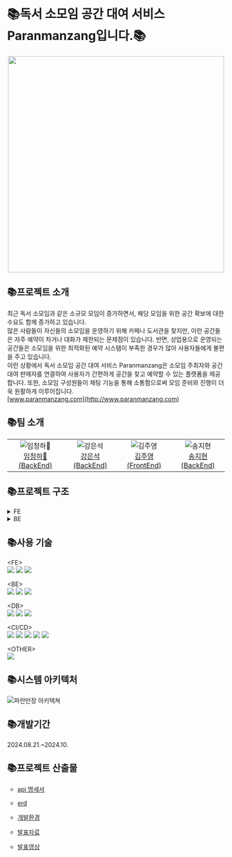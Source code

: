 <h1>📚독서 소모임 공간 대여 서비스 Paranmanzang입니다.📚</h1>

<div align="center">
  <img src="https://github.com/user-attachments/assets/2b740bf6-e09b-4e56-8c3b-1dcc223dd33f" width="500"/>
</div>


<h2>📚프로젝트 소개</h2>

최근 독서 소모임과 같은 소규모 모임이 증가하면서, 해당 모임을 위한 공간 확보에 대한 수요도 함께 증가하고 있습니다.</br>
많은 사람들이 자신들의 소모임을 운영하기 위해 카페나 도서관을 찾지만, 이런 공간들은 자주 예약이 차거나 대화가 제한되는 문제점이 있습니다. 반면, 상업용으로 운영되는 공간들은 소모임을 위한 최적화된 예약 시스템이 부족한 경우가 많아 사용자들에게 불편을 주고 있습니다.</br>
이런 상황에서 독서 소모임 공간 대여 서비스 Paranmanzang은 소모임 주최자와 공간 대여 판매자를 연결하여 사용자가 간편하게 공간을 찾고 예약할 수 있는 플랫폼을 제공합니다. 또한, 소모임 구성원들이 채팅 기능을 통해 소통함으로써 모임 준비와 진행이 더욱 원활하게 이루어집니다.</br>
[www.paranmanzang.com](http://www.paranmanzang.com)</br>

<h2>📚팀 소개</h2>

<div align="center">
    <table>
        <tr>
            <td align="center"><img src="https://github.com/user-attachments/assets/adb74647-19ed-4942-83be-3d1d932aed2d" alt="임청하👑"/><br/><a href="https://github.com/chenghaLim">임청하👑 (BackEnd)</a></td>
            <td align="center"><img src="https://github.com/user-attachments/assets/e773a829-d675-410f-a2fd-28d811b98240" alt="강은석"/><br/><a href="https://github.com/MeteoRiver">강은석 (BackEnd)</a></td>
            <td align="center"><img src="https://github.com/user-attachments/assets/e887ac70-4c65-44d9-8a68-5aa9976238db" alt="김주영"/><br/><a href="https://github.com/Jyservice781">김주영 (FrontEnd)</a></td>
            <td align="center"><img src="https://github.com/user-attachments/assets/ef374542-3d5f-4364-9355-e1f501e77eab" alt="송지현"/><br/><a href="https://github.com/Songj2">송지현 (BackEnd)</a></td>
        </tr>
    </table>
</div>


<h2>📚프로젝트 구조</h2>
<details><summary>FE</summary>
📦paranmanzang-project<br/>
 ┣ 📂app<br/>
 ┃ ┣ 📂(page)<br/>
 ┃ ┃ ┣ 📂List<br/>
 ┃ ┃ ┃ ┗ 📜page.tsx<br/>
 ┃ ┃ ┣ 📂aboard<br/>
 ┃ ┃ ┃ ┣ 📂add<br/>
 ┃ ┃ ┃ ┃ ┗ 📜page.tsx<br/>
 ┃ ┃ ┃ ┣ 📂update<br/>
 ┃ ┃ ┃ ┃ ┗ 📂[id]<br/>
 ┃ ┃ ┃ ┃ ┃ ┗ 📜page.tsx<br/>
 ┃ ┃ ┃ ┗ 📜page.tsx<br/>
 ┃ ┃ ┃   📜.....<br/>
 ┃ ┣ 📂api<br/>
 ┃ ┃ ┣ 📂generate<br/>
 ┃ ┃ ┃ ┣ 📜friend.api.ts<br/>
 ┃ ┃ ┃ ┣ 📜group.api.ts<br/>
 ┃ ┃ ┃ ┣ 📜groupPost.api.ts<br/>
 ┃ ┃ ┃ ┣ 📜likeBook.api.ts<br/>
 ┃ ┃ ┃ ┣ 📜likePost.api.ts<br/>
 ┃ ┃ ┃ ┣ 📜likeRoom.api.ts<br/>
 ┃ ┃ ┃ ┣ 📜review.api.ts<br/>
 ┃ ┃ ┃ ┣ 📜room.api.ts<br/>
 ┃ ┃ ┃ ┣ 📜route.ts<br/>
 ┃ ┃ ┃ ┗ 📜user.api.ts<br/>
 ┃ ┃ ┃   📜 ..........<br/>
 ┃ ┃ ┣ 📜authUtils.ts<br/>
 ┃ ┃ ┣ 📜axios.ts<br/>
 ┃ ┃ ┗ 📜requests.ts<br/>
 ┃ ┣ 📂components<br/>
 ┃ ┃ ┃ ┣ 📜Aboard.tsx<br/>
 ┃ ┃ ┃ ┣ 📜AccountButton.tsx<br/>
 ┃ ┃ ┃ ┣ 📜Alert.tsx<br/>
 ┃ ┃ ┃ ┣ 📜BellService.tsx<br/>
 ┃ ┃ ┃ ┣ 📜BookingList.tsx<br/>
 ┃ ┃ ┃ ┣ 📜BookingModal.tsx<br/>
 ┃ ┃ ┃ ┣ 📜Carousel.tsx<br/>
 ┃ ┃ ┃ ┣ 📜CategorySelect.tsx<br/>
 ┃ ┃ ┃ ┣ 📜Footer.tsx<br/>
 ┃ ┃ ┃ ┣ 📜GroupBoard.tsx<br/>
 ┃ ┃ ┃ ┣ 📜Header.tsx<br/>
 ┃ ┃ ┃ ┣ 📜Map.tsx<br/>
 ┃ ┃ ┃ ┣ 📜Nav.tsx<br/>
 ┃ ┃ ┃ ┣ 📜NaverMap.tsx<br/>
 ┃ ┃ ┃ ┗ 📜NaverMapAdd.tsx<br/>
 ┃ ┃ ┣ 📂crud<br/>
 ┃ ┃ ┃ ┣ 📜GroupAdd.tsx<br/>
 ┃ ┃ ┃ ┣ 📜GroupPostAdd.tsx<br/>
 ┃ ┃ ┃ ┣ 📜PostEditor.tsx<br/>
 ┃ ┃ ┃ ┣ 📜RoomAdd.tsx<br/>
 ┃ ┃ ┃ ┗ 📜RoomUpdate.tsx<br/>
 ┃ ┃ ┣ 📂user<br/>
 ┃ ┃ ┃ ┣ 📂admin<br/>
 ┃ ┃ ┃ ┃ ┗ 📜RequestOne.tsx<br/>
 ┃ ┃ ┃ ┣ 📜ComLikeList.tsx<br/>
 ┃ ┃ ┃ ┣ 📜Register.tsx<br/>
 ┃ ┃ ┃ ┣ 📜UserProfile.module.css<br/>
 ┃ ┃ ┃ ┗ 📜UserProfile.tsx<br/>
 ┃ ┃ ┗ 📜Modal.tsx<br/>
 ┃ ┃  📜 ..........<br/>
 ┃ ┣ 📂hooks<br/>
 ┃ ┃ ┣ 📜useBookImage.ts<br/>
 ┃ ┃ ┣ 📜useChatRoom.ts<br/>
 ┃ ┃ ┗ 📜useUser.ts<br/>
 ┃ ┣ 📂model<br/>
 ┃ ┃ ┣ 📂chat<br/>
 ┃ ┃ ┃ ┗ 📜chat.model.ts<br/>
 ┃ ┃ ┣ 📂comment<br/>
 ┃ ┃ ┃ ┗ 📜comment.model.ts<br/>
 ┃ ┃ ┣ 📂common<br/>
 ┃ ┃ ┃ ┗ 📜page.model.ts<br/>
 ┃ ┃ ┣ 📂file<br/>
 ┃ ┃ ┃ ┗ 📜file.model.ts<br/>
 ┃ ┃ ┣ 📂group<br/>
 ┃ ┃ ┃ ┣ 📜book.model.ts<br/>
 ┃ ┃ ┃ ┣ 📜category.model.ts<br/>
 ┃ ┃ ┃ ┗ 📜group.model.ts<br/>
 ┃ ┃ ┣ 📂room<br/>
 ┃ ┃ ┃ ┣ 📜account.model.ts<br/>
 ┃ ┃ ┃ ┣ 📜address.model.ts<br/>
 ┃ ┃ ┃ ┣ 📜bookings.model.ts<br/>
 ┃ ┃ ┃ ┣ 📜review.model.ts<br/>
 ┃ ┃ ┃ ┗ 📜room.model.ts<br/>
 ┃ ┃ ┣ 📂user<br/>
 ┃ ┃ ┃ ┣ 📜user.model.ts<br/>
 ┃ ┃ ┃ ┗ 📜users.model.ts<br/>
 ┃ ┃ ┣ 📜error.model.ts<br/>
 ┃ ┃ ┗ 📜user.model.ts<br/>
 ┃ ┣ 📂queries<br/>
 ┃ ┃ ┣ 📜useBookQuery.ts<br/>
 ┃ ┃ ┣ 📜useGroupQuery.ts<br/>
 ┃ ┃ ┗ 📜useRoomQuery.ts<br/>
 ┃ ┣ 📂service<br/>
 ┃ ┃ ┣ 📂chat<br/>
 ┃ ┃ ┃ ┣ 📜chatMessage.service.ts<br/>
 ┃ ┃ ┃ ┣ 📜chatRoom.service.ts<br/>
 ┃ ┃ ┃ ┗ 📜chatUser.service.ts<br/>
 ┃ ┃ ┣ 📂comment<br/>
 ┃ ┃ ┃ ┗ 📜comment.service.ts<br/>
 ┃ ┃ ┣ 📂file<br/>
 ┃ ┃ ┃ ┗ 📜file.service.ts<br/>
 ┃ ┃ ┣ 📂group<br/>
 ┃ ┃ ┃ ┣ 📜book.service.ts<br/>
 ┃ ┃ ┃ ┣ 📜category.service.ts<br/>
 ┃ ┃ ┃ ┣ 📜group.service.ts<br/>
 ┃ ┃ ┃ ┣ 📜groupPost.service.ts<br/>
 ┃ ┃ ┃ ┣ 📜likeBook.service.ts<br/>
 ┃ ┃ ┃ ┗ 📜likePost.service.ts<br/>
 ┃ ┃ ┣ 📂room<br/>
 ┃ ┃ ┃ ┣ 📜account.service.ts<br/>
 ┃ ┃ ┃ ┣ 📜address.service.ts<br/>
 ┃ ┃ ┃ ┣ 📜booking.service.ts<br/>
 ┃ ┃ ┃ ┣ 📜review.service.ts<br/>
 ┃ ┃ ┃ ┣ 📜room.service.ts<br/>
 ┃ ┃ ┃ ┗ 📜time.service.ts<br/>
 ┃ ┃ ┣ 📂user<br/>
 ┃ ┃ ┃ ┣ 📜login.service.ts<br/>
 ┃ ┃ ┃ ┣ 📜logout.service.ts<br/>
 ┃ ┃ ┃ ┗ 📜user.service.ts<br/>
 ┃ ┃ ┗ 📂users<br/>
 ┃ ┃ ┃ ┣ 📜adminPost.service.ts<br/>
 ┃ ┃ ┃ ┣ 📜declarationPost.service.ts<br/>
 ┃ ┃ ┃ ┣ 📜friend.service.ts<br/>
 ┃ ┃ ┃ ┣ 📜likePost.service.ts<br/>
 ┃ ┃ ┃ ┗ 📜likeRoom.service.ts<br/>
 ┃ ┣ 📜QueryProvider.tsx<br/>
 ┃ ┣ 📜StoreProvider.tsx<br/>
 ┃ ┣ 📜globals.css<br/>
 ┃ ┣ 📜layout.tsx<br/>
 ┃ ┗ 📜page.tsx<br/>
 ┣ 📂lib<br/>
 ┃ ┣ 📂features<br/>
 ┃ ┃ ┣ 📂chat<br/>
 ┃ ┃ ┃ ┗ 📜chat.slice.ts<br/>
 ┃ ┃ ┣ 📂comment<br/>
 ┃ ┃ ┃ ┗ 📜comment.slice.ts<br/>
 ┃ ┃ ┣ 📂file<br/>
 ┃ ┃ ┃ ┗ 📜file.slice.ts<br/>
 ┃ ┃ ┣ 📂group<br/>
 ┃ ┃ ┃ ┣ 📜book.slice.ts<br/>
 ┃ ┃ ┃ ┗ 📜group.slice.ts<br/>
 ┃ ┃ ┣ 📂room<br/>
 ┃ ┃ ┃ ┣ 📜account.slice.ts<br/>
 ┃ ┃ ┃ ┣ 📜address.slice.ts<br/>
 ┃ ┃ ┃ ┣ 📜booking.slice.ts<br/>
 ┃ ┃ ┃ ┣ 📜review.slice.ts<br/>
 ┃ ┃ ┃ ┗ 📜room.slice.ts<br/>
 ┃ ┃ ┣ 📂users<br/>
 ┃ ┃ ┃ ┣ 📜adminPost.slice.ts<br/>
 ┃ ┃ ┃ ┣ 📜declarationPost.slice.ts<br/>
 ┃ ┃ ┃ ┣ 📜friend.slice.ts<br/>
 ┃ ┃ ┃ ┗ 📜user.slice.ts<br/>
 ┃ ┃ ┣ 📜auth.slice.ts<br/>
 ┃ ┃ ┣ 📜data.slice.ts<br/>
 ┃ ┃ ┗ 📜error.slice.ts<br/>
 ┃ ┗ 📜store.ts<br/>
 ┣ 📂public<br/>
 ┃ ┣ 📂assets<br/>
 ┃ ┃ ┣ 📜btnG.png<br/>
 ┃ ┃ ┣ 📜paran.png<br/>
 ┃ ┃ ┣ 📜paranLogo.png<br/>
 ┃ ┃ ┗ 📜paran_logo_favicon.png<br/>
 ┃ ┣ 📜.DS_Store<br/>
 ┃ ┗ 📜.gitkeep<br/>
 ┣ 📜.DS_Store<br/>
 ┣ 📜.env.local<br/>
 ┣ 📜.eslintrc.json<br/>
 ┣ 📜.gitignore<br/>
 ┣ 📜LICENSE<br/>
 ┣ 📜README.md<br/>
 ┣ 📜naver.d.ts<br/>
 ┣ 📜next-env.d.ts<br/>
 ┣ 📜next.config.mjs<br/>
 ┣ 📜package.json<br/>
 ┣ 📜postcss.config.js<br/>
 ┣ 📜prettier.config.js<br/>
 ┣ 📜tailwind.config.ts<br/>
 ┣ 📜tsconfig.json<br/>
 ┣ 📜yarn 2.lock<br/>
 ┗ 📜yarn.lock<br/>

</details>

<details><summary>BE</summary> 
├── server</br>
│   ├── config-server</br>
│   ├── eureka-server</br>
│   │   ├── .gitignore</br>
│   │   ├── Dockerfile</br>
│   │   ├── build.gradle</br>
│   │   ├── eureka.yaml</br>
│   │   └── src</br>
│   │       └── eurekaserver</br>
│   │           └── EurekaServerApplication.java</br>
│   │   └── resources</br>
│   │       └── application.yaml</br>
│   ├── gateway-server</br>
│   │   └── src</br>
│   │       └── gatewayserver</br>
│   │           ├── Enum</br>
│   │           │   ├── .DS_Store</br>
│   │           │   ├── CodeEnum.java</br>
│   │           │   ├── ExceptionStatus.java</br>
│   │           │   └── Role.java</br>
│   │           ├── Filter</br>
│   │           │   ├── .DS_Store</br>
│   │           │   ├── GatewayRouter.java</br>
│   │           │   ├── LoginFilter.java</br>
│   │           │   ├── LogoutFilter.java</br>
│   │           │   └── ReissueFilter.java</br>
│   │           ├── GatewayException.java</br>
│   │           ├── GatewayServerApplication.java</br>
│   │           ├── config</br>
│   │           │   ├── MongoConfig.java</br>
│   │           │   ├── RedisConfig.java</br>
│   │           │   ├── SecurityConfig.java</br>
│   │           │   ├── UriConfiguration.java</br>
│   │           │   ├── UserRoute.java</br>
│   │           │   └── WebClientConfig.java</br>
│   │           ├── controller</br>
│   │           │   └── UserController.java</br>
│   │           ├── jwt</br>
│   │           │   ├── CustomAuthenticationFailureHandler.java</br>
│   │           │   ├── CustomAuthenticationSuccessHandler.java</br>
│   │           │   ├── CustomReactiveAuthenticationManager.java</br>
│   │           │   ├── JWTUtil.java</br>
│   │           │   └── JwtTokenServiceImpl.java</br>
│   │           ├── model</br>
│   │           │   ├── .DS_Store</br>
│   │           │   ├── Domain</br>
│   │           │   │   ├── .DS_Store</br>
│   │           │   │   ├── UserModel.java</br>
│   │           │   │   └── oauth</br>
│   │           │   │       ├── CustomOAuth2User.java</br>
│   │           │   │       ├── CustomUserDetails.java</br>
│   │           │   │       ├── NaverResponse.java</br>
│   │           │   │       └── OAuth2Response.java</br>
│   │           │   ├── LoginModel.java</br>
│   │           │   ├── RegisterModel.java</br>
│   │           │   ├── entity</br>
│   │           │   │   └── User.java</br>
│   │           │   └── repository</br>
│   │           │       └── UserRepository.java</br>
│   │           ├── oauth</br>
│   │           │   ├── CustomOAuth2UserService.java</br>
│   │           │   ├── CustomReactiveUserDetailsService.java</br>
│   │           │   └── CustomSuccessHandler.java</br>
│   │           └── service</br>
│   │               ├── .DS_Store</br>
│   │               ├── Impl</br>
│   │               │   └── UserServiceImpl.java</br>
│   │               └── UserService.java</br>
│   └── secret-server</br>
├── service</br>
│   ├── chat-service</br>
│   │   ├── .gitignore</br>
│   │   ├── Dockerfile</br>
│   │   ├── build.gradle</br>
│   │   ├── chat.yaml</br>
│   │   └── src</br>
│   │       └── chatservice</br>
│   │           ├── ChatServiceApplication.java</br>
│   │           ├── config</br>
│   │           │   ├── ChatMessageRoute.java</br>
│   │           │   ├── ChatRoomRoute.java</br>
│   │           │   ├── ChatUserRoute.java</br>
│   │           │   ├── MongoConfig.java</br>
│   │           │   └── RedisConfig.java</br>
│   │           ├── controller</br>
│   │           │   ├── ChatMessageHandler.java</br>
│   │           │   ├── ChatRoomHandler.java</br>
│   │           │   └── ChatUserHandler.java</br>
│   │           ├── model</br>
│   │           │   ├── domain</br>
│   │           │   │   ├── ChatUnReadUserModel.java</br>
│   │           │   │   ├── ChatUserModel.java</br>
│   │           │   │   ├── message</br>
│   │           │   │   │   ├── ChatMessageModel.java</br>
│   │           │   │   │   └── RequestChatMessageModel.java</br>
│   │           │   │   └── room</br>
│   │           │   │       ├── ChatRoomModel.java</br>
│   │           │   │       ├── ChatRoomNameModel.java</br>
│   │           │   │       └── ChatRoomPasswordModel.java</br>
│   │           │   ├── entity</br>
│   │           │   │   ├── ChatMessage.java</br>
│   │           │   │   ├── ChatRoom.java</br>
│   │           │   │   ├── ChatUser.java</br>
│   │           │   │   └── ChatUserTimeStamp.java</br>
│   │           │   ├── enums</br>
│   │           │   │   └── MessageType.java</br>
│   │           │   └── repository</br>
│   │           │       ├── ChatMessageRepository.java</br>
│   │           │       ├── ChatRoomRepository.java</br>
│   │           │       ├── ChatUserRepository.java</br>
│   │           │       ├── ChatUserTimeStampRepository.java</br>
│   │           │       ├── CustomChatMessageRepository.java</br>
│   │           │       ├── CustomChatRoomRepository.java</br>
│   │           │       ├── CustomChatUserRepository.java</br>
│   │           │       ├── CustomChatUserTimeStampRepository.java</br>
│   │           │       └── impl</br>
│   │           │           ├── CustomChatMessageRepositoryImpl.java</br>
│   │           │           ├── CustomChatRoomRepositoryImpl.java</br>
│   │           │           ├── CustomChatUserRepositoryImpl.java</br>
│   │           │           └── CustomChatUserTimeStampRepositoryImpl.java</br>
│   │           ├── service</br>
│   │           │   ├── ChatService.java</br>
│   │           │   └── impl</br>
│   │           │       └── ChatServiceImpl.java</br>
│   │           └── util</br>
│   │               └── ProfanityFilter.java</br>
│   ├── comment-service</br>
│   │   ├── .gitignore</br>
│   │   ├── Dockerfile</br>
│   │   ├── build.gradle</br>
│   │   ├── comment.yaml</br>
│   │   └── src</br>
│   │       └── commentservice</br>
│   │           ├── CommentServiceApplication.java</br>
│   │           ├── config</br>
│   │           │   └── QuerydslConfig.java</br>
│   │           ├── controller</br>
│   │           │   └── CommentController.java</br>
│   │           ├── model</br>
│   │           │   ├── domain</br>
│   │           │   │   ├── CommentRequestModel.java</br>
│   │           │   │   ├── CommentResponseModel.java</br>
│   │           │   │   ├── ErrorField.java</br>
│   │           │   │   └── ExceptionResponseModel.java</br>
│   │           │   ├── entity</br>
│   │           │   │   └── Comment.java</br>
│   │           │   └── repository</br>
│   │           │       ├── CommentRepository.java</br>
│   │           │       ├── CustomCommentRepository.java</br>
│   │           │       └── impl</br>
│   │           │           └── CommentRepositoryImpl.java</br>
│   │           ├── service</br>
│   │           │   ├── CommentService.java</br>
│   │           │   └── impl</br>
│   │           │       └── CommentServiceImpl.java</br>
│   │           └── util</br>
│   │               └── GlobalExceptionHandler.java</br>
│   ├── file-service</br>
│   │   ├── .gitignore</br>
│   │   ├── Dockerfile</br>
│   │   ├── build.gradle</br>
│   │   ├── file.yaml</br>
│   │   └── src</br>
│   │       └── fileservice</br>
│   │           ├── FileServiceApplication.java</br>
│   │           ├── config</br>
│   │           │   ├── MongoConfig.java</br>
│   │           │   ├── S3Config.java</br>
│   │           │   └── SwaggerConfig.java</br>
│   │           ├── controller</br>
│   │           │   └── FileController.java</br>
│   │           ├── model</br>
│   │           │   ├── domain</br>
│   │           │   │   ├── ErrorField.java</br>
│   │           │   │   ├── ExceptionResponseModel.java</br>
│   │           │   │   ├── FileDeleteModel.java</br>
│   │           │   │   └── FileModel.java</br>
│   │           │   ├── entity</br>
│   │           │   │   └── File.java</br>
│   │           │   ├── enums</br>
│   │           │   │   └── FileType.java</br>
│   │           │   └── repository</br>
│   │           │       ├── FileRepository.java</br>
│   │           │       ├── custom</br>
│   │           │       │   └── FileCustomRepository.java</br>
│   │           │       └── impl</br>
│   │           │           └── FileCustomRepositoryImpl.java</br>
│   │           ├── service</br>
│   │           │   ├── FileService.java</br>
│   │           │   └── impl</br>
│   │           │       └── FileServiceImpl.java</br>
│   │           └── util</br>
│   │               └── GlobalExceptionHandler.java</br>
│   ├── group-service</br>
│   │   ├── .gitignore</br>
│   │   ├── Dockerfile</br>
│   │   ├── build.gradle</br>
│   │   ├── group.yaml</br>
│   │   ├── redis</br>
│   │   │   └── data</br>
│   │   │       └── dump.rdb</br>
│   │   └── src</br>
│   │       └── groupservice</br>
│   │           ├── GroupServiceApplication.java</br>
│   │           ├── config</br>
│   │           │   └── QuerydslConfig.java</br>
│   │           ├── controller</br>
│   │           │   ├── BookController.java</br>
│   │           │   ├── GroupController.java</br>
│   │           │   ├── GroupPostController.java</br>
│   │           │   └── LikeBookController.java</br>
│   │           ├── enums</br>
│   │           │   ├── CodeEnum.java</br>
│   │           │   └── GroupPostCategory.java</br>
│   │           ├── model</br>
│   │           │   ├── domain</br>
│   │           │   │   ├── BookResponseModel.java</br>
│   │           │   │   ├── ErrorField.java</br>
│   │           │   │   ├── ExceptionResponseModel.java</br>
│   │           │   │   ├── GroupModel.java</br>
│   │           │   │   ├── GroupPostModel.java</br>
│   │           │   │   ├── GroupPostResponseModel.java</br>
│   │           │   │   ├── GroupResponseModel.java</br>
│   │           │   │   ├── JoiningModel.java</br>
│   │           │   │   └── LikeBookModel.java</br>
│   │           │   ├── entity</br>
│   │           │   │   ├── Book.java</br>
│   │           │   │   ├── Group.java</br>
│   │           │   │   ├── GroupPost.java</br>
│   │           │   │   ├── Joining.java</br>
│   │           │   │   └── LikeBooks.java</br>
│   ├── book-service</br>
│   │   ├── .gitignore</br>
│   │   ├── Dockerfile</br>
│   │   ├── build.gradle</br>
│   │   ├── book.yaml</br>
│   │   └── src</br>
│   │       │   │           └── bookservice</br>
│   │       │   │               ├── BookServiceApplication.java</br>
│   │       │   │               ├── config</br>
│   │       │   │               │   ├── QuerydslConfig.java</br>
│   │       │   │               │   └── SwaggerConfig.java</br>
│   │       │   │               ├── controller</br>
│   │       │   │               │   ├── BookController.java</br>
│   │       │   │               │   ├── GroupPostController.java</br>
│   │       │   │               │   ├── GroupController.java</br>
│   │       │   │               │   ├── JoiningController.java</br>
│   │       │   │               │   └── LikeBookController.java</br>
│   │       │   │               ├── model</br>
│   │       │   │               │   ├── domain</br>
│   │       │   │               │   │   ├── BookModel.java</br>
│   │       │   │               │   │   ├── GroupPostModel.java</br>
│   │       │   │               │   │   ├── GroupModel.java</br>
│   │       │   │               │   │   ├── JoiningModel.java</br>
│   │       │   │               │   │   ├── LikeBookModel.java</br>
│   │       │   │               │   │   └── ErrorResponseModel.java</br>
│   │       │   │               │   └── dto</br>
│   │       │   │               │       ├── BookDTO.java</br>
│   │       │   │               │       ├── GroupPostDTO.java</br>
│   │       │   │               │       ├── GroupDTO.java</br>
│   │       │   │               │       ├── JoiningDTO.java</br>
│   │       │   │               │       └── LikeBookDTO.java</br>
│   │       │   │               ├── entity</br>
│   │       │   │               │   ├── Book.java</br>
│   │       │   │               │   ├── GroupPost.java</br>
│   │       │   │               │   ├── Group.java</br>
│   │       │   │               │   ├── Joining.java</br>
│   │       │   │               │   └── LikeBook.java</br>
│   │       │   │               ├── repository</br>
│   │       │   │               │   ├── BookRepository.java</br>
│   │       │   │               │   ├── BookRepositoryCustom.java</br>
│   │       │   │               │   ├── GroupPostRepository.java</br>
│   │       │   │               │   ├── GroupPostRepositoryCustom.java</br>
│   │       │   │               │   ├── GroupRepository.java</br>
│   │       │   │               │   ├── GroupRepositoryCustom.java</br>
│   │       │   │               │   ├── JoiningRepository.java</br>
│   │       │   │               │   ├── LikeBooksRepository.java</br>
│   │       │   │               │   ├── LikeBooksRepositoryCustom.java</br>
│   │       │   │               │   └── impl</br>
│   │       │   │               │       ├── BookRepositoryCustomImpl.java</br>
│   │       │   │               │       ├── GroupPostRepositoryCustomImpl.java</br>
│   │       │   │               │       ├── GroupRepositoryCustomImpl.java</br>
│   │       │   │               │       └── LikeBooksRepositoryCustomImpl.java</br>
│   │       │   │               ├── service</br>
│   │       │   │               │   ├── BookService.java</br>
│   │       │   │               │   ├── GroupPostService.java</br>
│   │       │   │               │   ├── GroupService.java</br>
│   │       │   │               │   ├── JoiningService.java</br>
│   │       │   │               │   ├── LikeBookService.java</br>
│   │       │   │               │   └── impl</br>
│   │       │   │               │       ├── BookServiceImpl.java</br>
│   │       │   │               │       ├── GroupPostServiceImpl.java</br>
│   │       │   │               │       ├── GroupServiceImpl.java</br>
│   │       │   │               │       ├── JoiningServiceImpl.java</br>
│   │       │   │               │       └── LikeBookServiceImpl.java</br>
│   │       │   │               └── util</br>
│   │       │   │                   └── GlobalExceptionHandler.java</br>
│   ├── room-service</br>
│   │   ├── .gitignore</br>
│   │   ├── Dockerfile</br>
│   │   ├── build.gradle</br>
│   │   ├── room.yaml</br>
│   │   └── src</br>
│   │       │   │           └── roomservice</br>
│   │       │   │               ├── RoomServiceApplication.java</br>
│   │       │   │               ├── config</br>
│   │       │   │               │   ├── QuerydslConfig.java</br>
│   │       │   │               │   └── SwaggerConfig.java</br>
│   │       │   │               ├── controller</br>
│   │       │   │               │   ├── AccountController.java</br>
│   │       │   │               │   ├── AddressController.java</br>
│   │       │   │               │   ├── BookingController.java</br>
│   │       │   │               │   ├── ReviewController.java</br>
│   │       │   │               │   ├── RoomController.java</br>
│   │       │   │               │   └── TimeController.java</br>
│   │       │   │               ├── model</br>
│   │       │   │               │   ├── domain</br>
│   │       │   │               │   │   ├── AccountCancelModel.java</br>
│   │       │   │               │   │   ├── AccountModel.java</br>
│   │       │   │               │   │   ├── AccountResultModel.java</br>
│   │       │   │               │   │   ├── AddressModel.java</br>
│   │       │   │               │   │   ├── AddressUpdateModel.java</br>
│   │       │   │               │   │   ├── BookingModel.java</br>
│   │       │   │               │   │   ├── ErrorField.java</br>
│   │       │   │               │   │   ├── ExceptionResponseModel.java</br>
│   │       │   │               │   │   ├── ReviewModel.java</br>
│   │       │   │               │   │   ├── ReviewUpdateModel.java</br>
│   │       │   │               │   │   ├── RoomModel.java</br>
│   │       │   │               │   │   ├── RoomUpdateModel.java</br>
│   │       │   │               │   │   ├── RoomWTimeModel.java</br>
│   │       │   │               │   │   ├── TimeModel.java</br>
│   │       │   │               │   │   └── TimeSaveModel.java</br>
│   │       │   │               │   ├── entity</br>
│   │       │   │               │   │   ├── Account.java</br>
│   │       │   │               │   │   ├── Address.java</br>
│   │       │   │               │   │   ├── Booking.java</br>
│   │       │   │               │   │   ├── Review.java</br>
│   │       │   │               │   │   ├── Room.java</br>
│   │       │   │               │   │   └── Time.java</br>
│   │       │   │               │   └── repository</br>
│   │       │   │               │       ├── AccountCustomRepository.java</br>
│   │       │   │               │       ├── AccountRepository.java</br>
│   │       │   │               │       ├── AddressCustomRepository.java</br>
│   │       │   │               │       ├── AddressRepository.java</br>
│   │       │   │               │       ├── BookingCustomRepository.java</br>
│   │       │   │               │       ├── BookingRepository.java</br>
│   │       │   │               │       ├── ReviewCustomRepository.java</br>
│   │       │   │               │       ├── ReviewRepository.java</br>
│   │       │   │               │       ├── RoomCustomRepository.java</br>
│   │       │   │               │       ├── RoomRepository.java</br>
│   │       │   │               │       ├── TimeCustomRepository.java</br>
│   │       │   │               │       ├── TimeRepository.java</br>
│   │       │   │               │       └── impl</br>
│   │       │   │               │           ├── AccountRepositoryImpl.java</br>
│   │       │   │               │           ├── AddressRepositoryImpl.java</br>
│   │       │   │               │           ├── BookingRepositoryImpl.java</br>
│   │       │   │               │           ├── ReviewRepositoryImpl.java</br>
│   │       │   │               │           ├── RoomRepositoryImpl.java</br>
│   │       │   │               │           └── TimeRepositoryImpl.java</br>
│   │       │   │               ├── service</br>
│   │       │   │               │   ├── AccountService.java</br>
│   │       │   │               │   ├── AddressService.java</br>
│   │       │   │               │   ├── BookingService.java</br>
│   │       │   │               │   ├── ReviewService.java</br>
│   │       │   │               │   ├── RoomService.java</br>
│   │       │   │               │   ├── TimeService.java</br>
│   │       │   │               │   └── impl</br>
│   │       │   │               │       ├── AccountServiceImpl.java</br>
│   │       │   │               │       ├── AddressServiceImpl.java</br>
│   │       │   │               │       ├── BookingServiceImpl.java</br>
│   │       │   │               │       ├── ReviewServiceImpl.java</br>
│   │       │   │               │       ├── RoomServiceImpl.java</br>
│   │       │   │               │       └── TimeServiceImpl.java</br>
│   │       │   │               └── util</br>
│   │       │   │                   ├── Converter.java</br>
│   │       │   │                   └── GlobalExceptionHandler.java</br>
│   └── user-service</br>
│       ├── .gitignore</br>
│       ├── Dockerfile</br>
│       ├── build.gradle</br>
│       ├── gradle</br>
│       │   └── wrapper</br>
│       │       ├── gradle-wrapper.jar</br>
│       │       └── gradle-wrapper.properties</br>
│       ├── gradlew</br>
│       ├── gradlew.bat</br>
│       └── src</br>
│           └── userservice</br>
│               ├── UserServiceApplication.java</br>
│               ├── config</br>
│               │   ├── QuerydslConfig.java</br>
│               │   └── SwaggerConfig.java</br>
│               ├── controller</br>
│               │   ├── AdminPostController.java</br>
│               │   ├── DeclarationPostController.java</br>
│               │   ├── FriendController.java</br>
│               │   ├── LikePostController.java</br>
│               │   └── LikeRoomController.java</br>
│               ├── model</br>
│               │   ├── domain</br>
│               │   │   ├── AdminPostModel.java</br>
│               │   │   ├── DeclarationPostModel.java</br>
│               │   │   ├── FriendModel.java</br>
│               │   │   ├── LikePostModel.java</br>
│               │   │   └── LikeRoomModel.java</br>
│               │   ├── entity</br>
│               │   │   ├── AdminPosts.java</br>
│               │   │   ├── DeclarationPosts.java</br>
│               │   │   ├── Friends.java</br>
│               │   │   ├── LikePosts.java</br>
│               │   │   └── LikeRooms.java</br>
│               │   └── repository</br>
│               │       ├── AdminPostRepository.java</br>
│               │       ├── DeclarationPostRepository.java</br>
│               │       ├── FriendRepository.java</br>
│               │       ├── Impl</br>
│               │       │   ├── AdminPostRepositoryImpl.java</br>
│               │       │   ├── DeclarationPostRepositoryImpl.java</br>
│               │       │   ├── FriendRepositoryImpl.java</br>
│               │       │   ├── LikePostRepositoryImpl.java</br>
│               │       │   └── LikeRoomRepositoryImpl.java</br>
│               │       ├── LikePostRepository.java</br>
│               │       ├── LikeRoomRepository.java</br>
│               │       └── custom</br>
│               │           ├── AdminPostRepositoryCustom.java</br>
│               │           ├── DeclarationPostRepositoryCustom.java</br>
│               │           ├── FriendRepositoryCustom.java</br>
│               │           ├── LikePostRepositoryCustom.java</br>
│               │           └── LikeRoomRepositoryCustom.java</br>
│               └── service</br>
│                   ├── AdminPostService.java</br>
│                   ├── DeclarationPostService.java</br>
│                   ├── FriendService.java</br>
│                   ├── LikePostService.java</br>
│                   ├── LikeRoomService.java</br>
│                   └── impl</br>
│                       ├── AdminPostServiceImpl.java</br>
│                       ├── DeclarationPostServiceImpl.java</br>
│                       ├── FriendServiceImpl.java</br>
│                       ├── LikePostServiceImpl.java</br>
│                       └── LikeRoomServiceImpl.java</br>
└── user.yaml</br>
└── settings.gradle</br>
</details>




<h2>📚사용 기술</h2>

&lt;FE&gt;</br>
<img src="https://img.shields.io/badge/nextdotjs-000000?style=for-the-badge&logo=nextdotjs&logoColor=white">
<img src="https://img.shields.io/badge/redux-764ABC?style=for-the-badge&logo=redux&logoColor=white">
<img src="https://img.shields.io/badge/yarn-2C8EBB?style=for-the-badge&logo=yarn&logoColor=white"></br>

&lt;BE&gt;</br>
<img src="https://img.shields.io/badge/springboot-6DB33F?style=for-the-badge&logo=springboot&logoColor=white">
<img src="https://img.shields.io/badge/springsecurity-6DB33F?style=for-the-badge&logo=springsecurity&logoColor=white">
<img src="https://img.shields.io/badge/netflix-E50914?style=for-the-badge&logo=netflix&logoColor=white"></br>

&lt;DB&gt;</br>
<img src="https://img.shields.io/badge/mysql-4479A1?style=for-the-badge&logo=mysql&logoColor=white">
<img src="https://img.shields.io/badge/redis-FF4438?style=for-the-badge&logo=redis&logoColor=white">
<img src="https://img.shields.io/badge/mongodb-47A248?style=for-the-badge&logo=mongodb&logoColor=white"></br>

&lt;CI/CD&gt;</br>
<img src="https://img.shields.io/badge/navercloud-03C75A?style=for-the-badge&logo=naver&logoColor=white">
<img src="https://img.shields.io/badge/amazons3-569A31?style=for-the-badge&logo=amazons3&logoColor=white">
<img src="https://img.shields.io/badge/docker-2496ED?style=for-the-badge&logo=docker&logoColor=white">
<img src="https://img.shields.io/badge/kubernetes-326CE5?style=for-the-badge&logo=kubernetes&logoColor=white">
<img src="https://img.shields.io/badge/jenkins-D24939?style=for-the-badge&logo=jenkins&logoColor=white"></br>

&lt;OTHER&gt;</br>
<img src="https://img.shields.io/badge/postman-FF6C37?style=for-the-badge&logo=postman&logoColor=white"></br>

<h2>📚시스템 아키텍처</h2>

![파란만장 아키텍쳐](https://github.com/user-attachments/assets/c4ed55a7-f752-4dbe-9c69-cae1bbc30a6f)

<!--나중에 지피티로 돌려서 좀 예쁘게 수정....-->
<h2>📚개발기간</h2>
2024.08.21.~2024.10.

<h2>📚프로젝트 산출물</h2>

<ul style="list-style-type:circle;">
 <li>
  
  [api 명세서](https://www.notion.so/REST-API-11e4a940b48480d5ac99ef3f726bc0c3)
 </li>
 <li>
  
  [erd](https://www.notion.so/ERD-11e4a940b4848071a262d0581befa07f)</li>
 <li>
  
  [개발환경](https://www.notion.so/11e4a940b48480688ac3fcce8025d49b)</li>
 <li>
     
  [발표자료](https://github.com/paranmanzang/paran_msa/blob/master/paranmanzang%20final_rev1.pptx)</li>
 <li>
  
  [발표영상](https://youtu.be/PUvr9OLc0JA)</li>
</ul>

